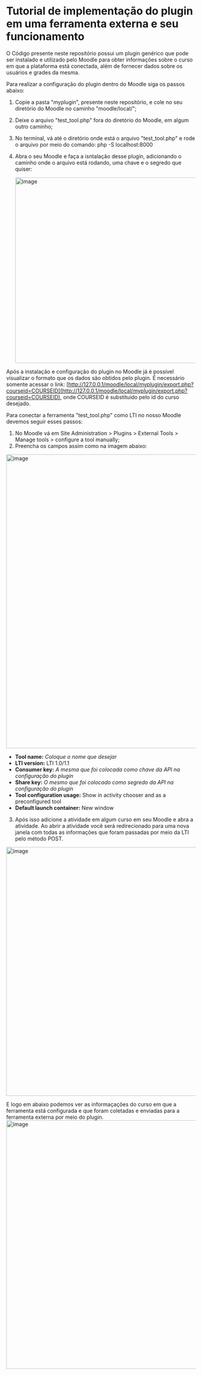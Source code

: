 <h1>Tutorial de implementação do plugin em uma ferramenta externa e seu funcionamento</h1>
O Código presente neste repositório possui um plugin genérico que pode ser instalado e utilizado pelo Moodle para obter informações sobre o curso em que a plataforma está conectada, além de fornecer dados sobre os usuários e grades da mesma.

Para realizar a configuração do plugin dentro do Moodle siga os passos abaixo:
  1. Copie a pasta "myplugin", presente neste repositório, e cole no seu diretório do Moodle no caminho "moodle/local/";
  2. Deixe o arquivo "test_tool.php" fora do diretório do Moodle, em algum outro caminho;
  3. No terminal, vá até o diretório onde está o arquivo "test_tool.php" e rode o arquivo por meio do comando: php -S localhost:8000
  4. Abra o seu Moodle e faça a isntalação desse plugin, adicionando o caminho onde o arquivo está rodando, uma chave e o segredo que quiser:
     
     <img width="1330" height="494" alt="image" src="https://github.com/user-attachments/assets/0b46916b-5e19-48d7-8849-86bd19c95ce2" />

     
Após a instalação e configuração do plugin no Moodle já é possível visualizar o formato que os dados são obtidos pelo plugin. É necessário somente acessar o link: [http://127.0.0.1/moodle/local/myplugin/export.php?courseid=COURSEID](http://127.0.0.1/moodle/local/myplugin/export.php?courseid=COURSEID), onde COURSEID é substituido pelo id do curso desejado.

Para conectar a ferramenta "test_tool.php" como LTI no nosso Moodle devemos seguir esses passos:
  1. No Moodle vá em Site Administration > Plugins > External Tools > Manage tools > configure a tool manually;
  2. Preencha os campos assim como na imagem abaixo:
  <img width="1642" height="782" alt="image" src="https://github.com/user-attachments/assets/1c032496-4d74-494a-b895-7525d51792de" />
  
  <ul>
    <li><b>Tool name:</b> <i>Coloque o nome que desejar</i></li>
    <li><b>LTI version:</b> LTI 1.0/1.1</li>
    <li><b>Consumer key:</b> <i>A mesma que foi colocada como chave da API na configuração do plugin</i></li>
    <li><b>Share key:</b> <i>O mesmo que foi colocado como segredo da API na configuração do plugin</i></li>
    <li><b>Tool configuration usage:</b> Show in activity chooser and as a preconfigured tool</li>
    <li><b>Default launch container:</b> New window</li>
  </ul>


  3. Após isso adicione a atividade em algum curso em seu Moodle e abra a atividade.
Ao abrir a atividade você será redirecionado para uma nova janela com todas as informações que foram passadas por meio da LTI pelo método POST.
<img width="1042" height="662" alt="image" src="https://github.com/user-attachments/assets/94d7b9a1-eacf-416f-9e5d-c90311c9813a" />


E logo em abaixo podemos ver as informaçações do curso em que a ferramenta está configurada e que foram coletadas e enviadas para a ferramenta externa por meio do plugin.
<img width="904" height="662" alt="image" src="https://github.com/user-attachments/assets/431d7068-5797-4ff2-8efa-8bbe27b64afc" />

